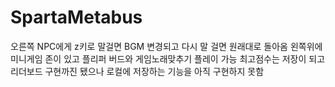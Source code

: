 # SpartaMetabus
 
오른쪽 NPC에게 z키로 말걸면 BGM 변경되고 다시 말 걸면 원래대로 돌아옴
왼쪽위에 미니게임 존이 있고 플리퍼 버드와 게임노래맞추기 플레이 가능
최고점수는 저장이 되고 리더보드 구현까진 됐으나 로컬에 저장하는 기능을 아직 구현하지 못함